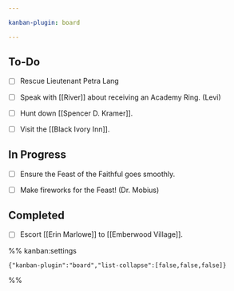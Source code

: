 ```yaml
---

kanban-plugin: board

---
```


## To-Do

- [ ] Rescue Lieutenant Petra Lang
- [ ] Speak with [[River]] about receiving an Academy Ring. (Levi)
- [ ] Hunt down [[Spencer D. Kramer]].
- [ ] Visit the [[Black Ivory Inn]].


## In Progress

- [ ] Ensure the Feast of the Faithful goes smoothly.
- [ ] Make fireworks for the Feast! (Dr. Mobius)


## Completed

- [ ] Escort [[Erin Marlowe]] to [[Emberwood Village]].




%% kanban:settings
```
{"kanban-plugin":"board","list-collapse":[false,false,false]}
```
%%